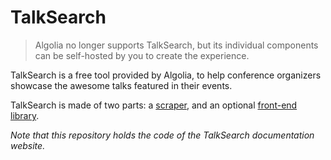 # TalkSearch

> Algolia no longer supports TalkSearch, but its individual components can
> be self-hosted by you to create the experience.

TalkSearch is a free tool provided by Algolia, to help conference organizers
showcase the awesome talks featured in their events.

TalkSearch is made of two parts: a [scraper][1], and an optional [front-end
library][2].

_Note that this repository holds the code of the TalkSearch documentation
website._

[1]: https://github.com/algolia/talksearch-scraper
[2]: https://github.com/algolia/talksearch.js
